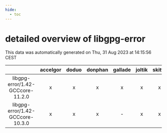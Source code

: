 ```yaml
---
hide:
  - toc
---
```


detailed overview of libgpg-error
=================================


This data was automatically generated on Thu, 31 Aug 2023 at 14:15:56 CEST  

| |accelgor|doduo|donphan|gallade|joltik|skitty|swalot|victini|
| :---: | :---: | :---: | :---: | :---: | :---: | :---: | :---: | :---: |
|libgpg-error/1.42-GCCcore-11.2.0|x|x|x|x|x|x|x|x|
|libgpg-error/1.42-GCCcore-10.3.0|x|x|x|-|x|x|x|x|
